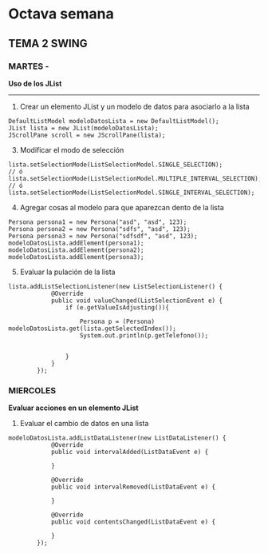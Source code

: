 # Octava semana

## TEMA 2 SWING

### MARTES - 

**Uso de los JList**
***

1. Crear un elemento JList y un modelo de datos para asociarlo a la lista
````
DefaultListModel modeloDatosLista = new DefaultListModel();
JList lista = new JList(modeloDatosLista);
JScrollPane scroll = new JScrollPane(lista);
````
3. Modificar el modo de selección
````
lista.setSelectionMode(ListSelectionModel.SINGLE_SELECTION);
// ó
lista.setSelectionMode(ListSelectionModel.MULTIPLE_INTERVAL_SELECTION);
// ó
lista.setSelectionMode(ListSelectionModel.SINGLE_INTERVAL_SELECTION);

````
4. Agregar cosas al modelo para que aparezcan dento de la lista
````
Persona persona1 = new Persona("asd", "asd", 123);
Persona persona2 = new Persona("sdfs", "asd", 123);
Persona persona3 = new Persona("sdfsdf", "asd", 123);
modeloDatosLista.addElement(persona1);
modeloDatosLista.addElement(persona2);
modeloDatosLista.addElement(persona3);
````
5. Evaluar la pulación de la lista
````
lista.addListSelectionListener(new ListSelectionListener() {
            @Override
            public void valueChanged(ListSelectionEvent e) {
                if (e.getValueIsAdjusting()){

                    Persona p = (Persona) modeloDatosLista.get(lista.getSelectedIndex());
                    System.out.println(p.getTelefono());


                } 
            }
        });
````
### MIERCOLES

**Evaluar acciones en un elemento JList**
1. Evaluar el cambio de datos en una lista
````
modeloDatosLista.addListDataListener(new ListDataListener() {
            @Override
            public void intervalAdded(ListDataEvent e) {
                
            }

            @Override
            public void intervalRemoved(ListDataEvent e) {

            }

            @Override
            public void contentsChanged(ListDataEvent e) {

            }
        });
```` 

